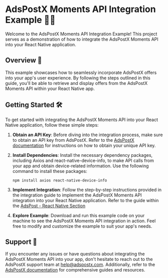 # AdsPostX Moments API Integration Example 📱💼

Welcome to the AdsPostX Moments API Integration Example! This project serves as a demonstration of how to integrate the AdsPostX Moments API into your React Native application.

## Overview 🚀

This example showcases how to seamlessly incorporate AdsPostX offers into your app's user experience. By following the steps outlined in this guide, you'll be able to retrieve and display offers from the AdsPostX Moments API within your React Native app.

## Getting Started 🛠️

To get started with integrating the AdsPostX Moments API into your React Native application, follow these simple steps:

1. **Obtain an API Key**: Before diving into the integration process, make sure to obtain an API key from AdsPostX. Refer to the [AdsPostX documentation](https://docs.adspostx.com) for instructions on how to obtain your unique API key.

2. **Install Dependencies**: Install the necessary dependency packages, including Axios and react-native-device-info, to make API calls from your app and obtain device-related information. Use the following command to install these packages:

   ```
   npm install axios react-native-device-info
   ```

3. **Implement Integration**: Follow the step-by-step instructions provided in the integration guide to implement the AdsPostX Moments API integration into your React Native application. Refer to the guide within the [AdsPost - React Native Section](https://docs.adspostx.com/react-native) 

4. **Explore Example**: Download and run this example code on your machine to see the AdsPostX Moments API integration in action. Feel free to modify and customize the example to suit your app's needs.

## Support 🤝

If you encounter any issues or have questions about integrating the AdsPostX Moments API into your app, don't hesitate to reach out to the AdsPostX support team at help@adspostx.com. Additionally, refer to the [AdsPostX documentation](https://docs.adspostx.com) for comprehensive guides and resources.

